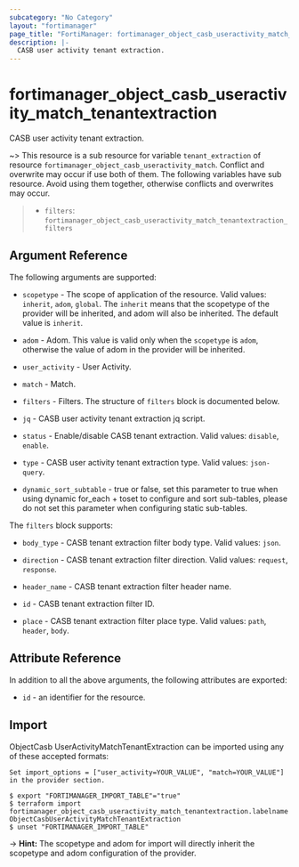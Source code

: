 ```yaml
---
subcategory: "No Category"
layout: "fortimanager"
page_title: "FortiManager: fortimanager_object_casb_useractivity_match_tenantextraction"
description: |-
  CASB user activity tenant extraction.
---
```


# fortimanager_object_casb_useractivity_match_tenantextraction
CASB user activity tenant extraction.

~> This resource is a sub resource for variable `tenant_extraction` of resource `fortimanager_object_casb_useractivity_match`. Conflict and overwrite may occur if use both of them.
The following variables have sub resource. Avoid using them together, otherwise conflicts and overwrites may occur.
>- `filters`: `fortimanager_object_casb_useractivity_match_tenantextraction_filters`



## Argument Reference


The following arguments are supported:

* `scopetype` - The scope of application of the resource. Valid values: `inherit`, `adom`, `global`. The `inherit` means that the scopetype of the provider will be inherited, and adom will also be inherited. The default value is `inherit`.
* `adom` - Adom. This value is valid only when the `scopetype` is `adom`, otherwise the value of adom in the provider will be inherited.
* `user_activity` - User Activity.
* `match` - Match.

* `filters` - Filters. The structure of `filters` block is documented below.
* `jq` - CASB user activity tenant extraction jq script.
* `status` - Enable/disable CASB tenant extraction. Valid values: `disable`, `enable`.

* `type` - CASB user activity tenant extraction type. Valid values: `json-query`.

* `dynamic_sort_subtable` - true or false, set this parameter to true when using dynamic for_each + toset to configure and sort sub-tables, please do not set this parameter when configuring static sub-tables.

The `filters` block supports:

* `body_type` - CASB tenant extraction filter body type. Valid values: `json`.

* `direction` - CASB tenant extraction filter direction. Valid values: `request`, `response`.

* `header_name` - CASB tenant extraction filter header name.
* `id` - CASB tenant extraction filter ID.
* `place` - CASB tenant extraction filter place type. Valid values: `path`, `header`, `body`.



## Attribute Reference

In addition to all the above arguments, the following attributes are exported:
* `id` - an identifier for the resource.

## Import

ObjectCasb UserActivityMatchTenantExtraction can be imported using any of these accepted formats:
```
Set import_options = ["user_activity=YOUR_VALUE", "match=YOUR_VALUE"] in the provider section.

$ export "FORTIMANAGER_IMPORT_TABLE"="true"
$ terraform import fortimanager_object_casb_useractivity_match_tenantextraction.labelname ObjectCasbUserActivityMatchTenantExtraction
$ unset "FORTIMANAGER_IMPORT_TABLE"
```
-> **Hint:** The scopetype and adom for import will directly inherit the scopetype and adom configuration of the provider.
